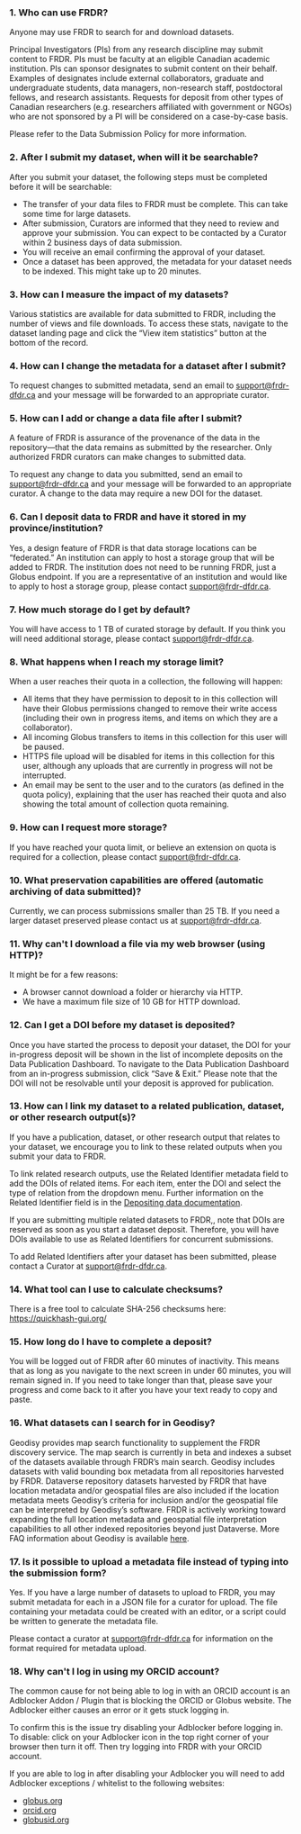 ### 1. Who can use FRDR?
Anyone may use FRDR to search for and download datasets.

Principal Investigators (PIs) from any research discipline may submit content to FRDR. PIs must be faculty at an eligible Canadian academic institution. PIs can sponsor designates to submit content on their behalf. Examples of designates include external collaborators, graduate and undergraduate students, data managers, non-research staff, postdoctoral fellows, and research assistants. Requests for deposit from other types of Canadian researchers (e.g. researchers affiliated with government or NGOs) who are not sponsored by a PI will be considered on a case-by-case basis.

Please refer to the Data Submission Policy for more information.

### 2. After I submit my dataset, when will it be searchable?
After you submit your dataset, the following steps must be completed before it will be searchable:

* The transfer of your data files to FRDR must be complete. This can take some time for large datasets.
* After submission, Curators are informed that they need to review and approve your submission. You can expect to be contacted by a Curator within 2 business days of data submission.
* You will receive an email confirming the approval of your dataset.
* Once a dataset has been approved, the metadata for your dataset needs to be indexed. This might take up to 20 minutes.

### 3. How can I measure the impact of my datasets?
Various statistics are available for data submitted to FRDR, including the number of views and file downloads. To access these stats, navigate to the dataset landing page and click the “View item statistics” button at the bottom of the record.

### 4. How can I change the metadata for a dataset after I submit?
To request changes to submitted metadata, send an email to [support@frdr-dfdr.ca](mailto:support@frdr-dfdr.ca) and your message will be forwarded to an appropriate curator. 

### 5. How can I add or change a data file after I submit?
A feature of FRDR is assurance of the provenance of the data in the repository—that the data remains as submitted by the researcher. Only authorized FRDR curators can make changes to submitted data.

To request any change to data you submitted, send an email to [support@frdr-dfdr.ca](mailto:support@frdr-dfdr.ca) and your message will be forwarded to an appropriate curator. A change to the data may require a new DOI for the dataset.

### 6. Can I deposit data to FRDR and have it stored in my province/institution?
Yes, a design feature of FRDR is that data storage locations can be “federated.” An institution can apply to host a storage group that will be added to FRDR. The institution does not need to be running FRDR, just a Globus endpoint. If you are a representative of an institution and would like to apply to host a storage group, please contact [support@frdr-dfdr.ca](mailto:support@frdr-dfdr.ca).

### 7. How much storage do I get by default?
You will have access to 1 TB of curated storage by default. If you think you will need additional storage, please contact [support@frdr-dfdr.ca](mailto:support@frdr-dfdr.ca).

### 8. What happens when I reach my storage limit?
When a user reaches their quota in a collection, the following will happen:

* All items that they have permission to deposit to in this collection will have their Globus permissions changed to remove their write access (including their own in progress items, and items on which they are a collaborator).
* All incoming Globus transfers to items in this collection for this user will be paused.
* HTTPS file upload will be disabled for items in this collection for this user, although any uploads that are currently in progress will not be interrupted.
* An email may be sent to the user and to the curators (as defined in the quota policy), explaining that the user has reached their quota and also showing the total amount of collection quota remaining.

### 9. How can I request more storage?
If you have reached your quota limit, or believe an extension on quota is required for a collection, please contact [support@frdr-dfdr.ca](mailto:support@frdr-dfdr.ca).

### 10. What preservation capabilities are offered (automatic archiving of data submitted)?
Currently, we can process submissions smaller than 25 TB. If you need a larger dataset preserved please contact us at [support@frdr-dfdr.ca](mailto:support@frdr-dfdr.ca).

### 11. Why can't I download a file via my web browser (using HTTP)?
It might be for a few reasons:

* A browser cannot download a folder or hierarchy via HTTP.
* We have a maximum file size of 10 GB for HTTP download.

### 12. Can I get a DOI before my dataset is deposited?
Once you have started the process to deposit your dataset, the DOI for your in-progress deposit will be shown in the list of incomplete deposits on the Data Publication Dashboard. To navigate to the Data Publication Dashboard from an in-progress submission, click “Save & Exit.” Please note that the DOI will not be resolvable until your deposit is approved for publication.

### 13. How can I link my dataset to a related publication, dataset, or other research output(s)?
If you have a publication, dataset, or other research output that relates to your dataset, we encourage you to link to these related outputs when you submit your data to FRDR.

To link related research outputs, use the Related Identifier metadata field to add the DOIs of related items. For each item, enter the DOI and select the type of relation from
the dropdown menu. Further information on the Related Identifier field is in the [Depositing data documentation](https://www.frdr-dfdr.ca/docs/en/depositing_data/).

If you are submitting multiple related datasets to FRDR,, note that DOIs are reserved as soon as you start a dataset deposit. Therefore, you will have DOIs available to use as Related Identifiers for concurrent submissions.

To add Related Identifiers after your dataset has been submitted, please contact a Curator at [support@frdr-dfdr.ca](mailto:support@frdr-dfdr.ca).

### 14. What tool can I use to calculate checksums?
There is a free tool to calculate SHA-256 checksums here: https://quickhash-gui.org/

### 15. How long do I have to complete a deposit?
You will be logged out of FRDR after 60 minutes of inactivity. This means that as long as you navigate to the next screen in under 60 minutes, you will remain signed in. If you need to take longer than that, please save your progress and come back to it after you have your text ready to copy and paste.

### 16. What datasets can I search for in Geodisy?
Geodisy provides map search functionality to supplement the FRDR discovery service. The map search is currently in beta and indexes a subset of the datasets available through FRDR’s main search. Geodisy includes datasets with valid bounding box metadata from all repositories harvested by FRDR. Dataverse repository datasets harvested by FRDR that have location metadata and/or geospatial files are also included if the location metadata meets Geodisy’s criteria for inclusion and/or the geospatial file can be interpreted by Geodisy’s software. FRDR is actively working toward expanding the full location metadata and geospatial file interpretation capabilities to all other indexed repositories beyond just Dataverse. More FAQ information about Geodisy is available [here](https://github.com/ubc-library/geodisy/blob/master/Documentation/userguides/FAQ.md).

### 17. Is it possible to upload a metadata file instead of typing into the submission form?
Yes. If you have a large number of datasets to upload to FRDR, you may submit metadata for each in a JSON file for a curator for upload. The file containing your metadata could be created with an editor, or a script could be written to generate the metadata file.

Please contact a curator at [support@frdr-dfdr.ca](mailto:support@frdr-dfdr.ca) for information on the format required for metadata upload.

### 18. Why can't I log in using my ORCID account?
The common cause for not being able to log in with an ORCID account is an Adblocker Addon / Plugin that is blocking the ORCID or Globus website. The Adblocker either causes an error or it gets stuck logging in.

To confirm this is the issue try disabling your Adblocker before logging in. To disable: click on your Adblocker icon in the top right corner of your browser then turn it off. Then try logging into FRDR with your ORCID account.

If you are able to log in after disabling your Adblocker you will need to add Adblocker exceptions / whitelist to the following websites:

* [globus.org](https://www.globus.org/)
* [orcid.org](https://orcid.org/)
* [globusid.org](https://globusid.org/)

